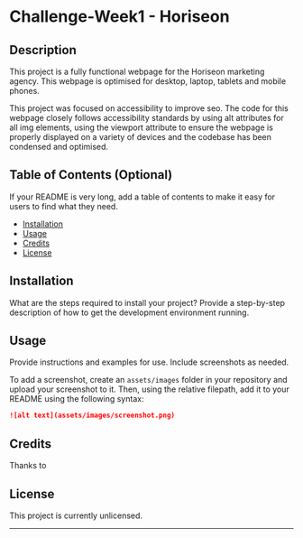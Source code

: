 # Challenge-Week1 - Horiseon

## Description 

This project is a fully functional webpage for the Horiseon marketing agency. This webpage is optimised for desktop, laptop, tablets and mobile phones.

This project was focused on accessibility to improve seo. The code for this webpage closely follows accessibility standards by using alt attributes for all img elements, using the viewport attribute to ensure the webpage is properly displayed on a variety of devices and the codebase has been condensed and optimised.


## Table of Contents (Optional)

If your README is very long, add a table of contents to make it easy for users to find what they need.

* [Installation](#installation)
* [Usage](#usage)
* [Credits](#credits)
* [License](#license)


## Installation

What are the steps required to install your project? Provide a step-by-step description of how to get the development environment running.


## Usage 

Provide instructions and examples for use. Include screenshots as needed. 

To add a screenshot, create an `assets/images` folder in your repository and upload your screenshot to it. Then, using the relative filepath, add it to your README using the following syntax:

```md
![alt text](assets/images/screenshot.png)
```


## Credits

Thanks to 


## License

This project is currently unlicensed.


---